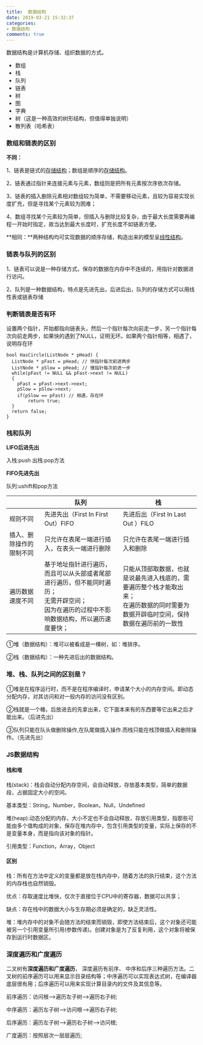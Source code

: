 ```yaml
---
title:  数据结构
date: 2019-03-21 15:32:37
categories:
- 数据结构
comments: true
---
```


数据结构是计算机存储、组织数据的方式。

- 数组
- 栈
- 队列
- 链表
- 树
- 图
- 字典
- 树（这是一种高效的树形结构，但值得单独说明）
- 散列表（哈希表）

<!-- more -->

### 数组和链表的区别

**不同：**

1、链表是链式的[存储结构](https://www.baidu.com/s?wd=存储结构&tn=SE_PcZhidaonwhc_ngpagmjz&rsv_dl=gh_pc_zhidao)；数组是顺序的[存储结构](https://www.baidu.com/s?wd=存储结构&tn=SE_PcZhidaonwhc_ngpagmjz&rsv_dl=gh_pc_zhidao)。

2、链表通过指针来连接元素与元素，数组则是把所有元素按次序依次存储。

3、链表的插入删除元素相对数组较为简单，不需要移动元素，且较为容易实现长度扩充，但是寻找某个元素较为困难；

4、数组寻找某个元素较为简单，但插入与删除比较复杂，由于最大长度需要再编程一开始时指定，故当达到最大长度时，扩充长度不如链表方便。

**相同：**两种结构均可实现数据的顺序存储，构造出来的模型呈[线性结构](https://www.baidu.com/s?wd=线性结构&tn=SE_PcZhidaonwhc_ngpagmjz&rsv_dl=gh_pc_zhidao)。



### 链表与队列的区别

1、链表可以说是一种存储方式，保存的数据在内存中不连续的，用指针对数据进行访问。

2、队列是一种数据结构，特点是先进先出，后进后出，队列的存储方式可以用线性表或链表存储



### 判断链表是否有环

设置两个指针，开始都指向链表头，然后一个指针每次向前走一步，另一个指针每次向前走两步，如果快的遇到了NULL，证明无环。如果两个指针相等，相遇了，说明存在环

    bool HasCircle(ListNode * pHead) {     
      ListNode * pFast = pHead; // 快指针每次前进两步     
      ListNode * pSlow = pHead; // 慢指针每次前进一步     
      while(pFast != NULL && pFast->next != NULL)     
      {         
        pFast = pFast->next->next;        
        pSlow = pSlow->next;         
        if(pSlow == pFast) // 相遇，存在环             
            return true;     
      }     
      return false; 
    } 


### 栈和队列

**LIFO后进先出**

入栈:push 出栈:pop方法

**FIFO先进先出**

队列:ushift和pop方法

|                          | 队列                                                         | 栈                                                           |
| ------------------------ | ------------------------------------------------------------ | ------------------------------------------------------------ |
| 规则不同                 | 先进先出（First In First Out）FIFO                           | 先进后出（First In Last Out ）FILO                           |
| 插入、删除操作的限制不同 | 只允许在表尾一端进行插入，在表头一端进行删除                 | 只允许在表尾一端进行插入和删除                               |
| 遍历数据速度不同         | 基于地址指针进行遍历，而且可以从头部或者尾部进行遍历，但不能同时遍历；<br />无需开辟空间；<br />因为在遍历的过程中不影响数据结构，所以遍历速度要快； | 只能从顶部取数据，也就是说最先进入栈底的，需要遍历整个栈才能取出来；<br />在遍历数据的同时需要为数据开辟临时空间，保持数据在遍历前的一致性 |

①堆（数据结构）：堆可以被看成是一棵树，如：堆排序。

②栈（数据结构）：一种先进后出的数据结构。



### 堆、栈、队列之间的区别是？

①堆是在程序运行时，而不是在程序编译时，申请某个大小的内存空间。即动态分配内存，对其访问和对一般内存的访问没有区别。

②栈就是一个桶，后放进去的先拿出来，它下面本来有的东西要等它出来之后才能出来。（后进先出）

③队列只能在队头做删除操作,在队尾做插入操作.而栈只能在栈顶做插入和删除操作。（先进先出）



### JS数据结构

#### 栈和堆

栈(stack)：栈会自动分配内存空间，会自动释放，存放基本类型，简单的数据段，占据固定大小的空间。

基本类型：String，Number，Boolean，Null，Undefined



堆(heap):动态分配的内存，大小不定也不会自动释放，存放引用类型，指那些可能由多个值构成的对象，保存在堆内存中，包含引用类型的变量，实际上保存的不是变量本身，而是指向该对象的指针。

引用类型：Function，Array，Object



#### 区别

栈：所有在方法中定义的变量都是放在栈内存中，随着方法的执行结束，这个方法的内存栈也自然销毁。

优点：存取速度比堆快，仅次于直接位于CPU中的寄存器，数据可以共享；

缺点：存在栈中的数据大小与生存期必须是确定的，缺乏灵活性。



堆：堆内存中的对象不会随方法的结束而销毁，即使方法结束后，这个对象还可能被另一个引用变量所引用(参数传递)。创建对象是为了反复利用，这个对象将被保存到运行时数据区。



### 深度遍历和广度遍历

二叉树有**深度遍历和广度遍历**， 深度遍历有前序、 中序和后序三种遍历方法。二叉树的前序遍历可以用来显示目录结构等；中序遍历可以实现表达式树，在编译器底层很有用；后序遍历可以用来实现计算目录内的文件及其信息等。



前序遍历：访问根–>遍历左子树–>遍历右子树;

中序遍历：遍历左子树–>访问根–>遍历右子树;

后序遍历：遍历左子树–>遍历右子树–>访问根;

广度遍历：按照层次一层层遍历;
